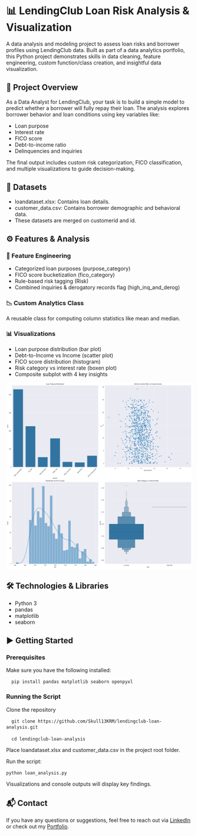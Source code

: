 # 📊 LendingClub Loan Risk Analysis & Visualization
A data analysis and modeling project to assess loan risks and borrower profiles using LendingClub data. Built as part of a data analytics portfolio, this Python project demonstrates skills in data cleaning, feature engineering, custom function/class creation, and insightful data visualization.

## 📌 Project Overview
As a Data Analyst for LendingClub, your task is to build a simple model to predict whether a borrower will fully repay their loan. The analysis explores borrower behavior and loan conditions using key variables like:
* Loan purpose
* Interest rate
* FICO score
* Debt-to-income ratio
* Delinquencies and inquiries

The final output includes custom risk categorization, FICO classification, and multiple visualizations to guide decision-making.

## 📂 Datasets
* loandataset.xlsx: Contains loan details.
* customer_data.csv: Contains borrower demographic and behavioral data.
* These datasets are merged on customerid and id.

## ⚙️ Features & Analysis
### 🔧 Feature Engineering
* Categorized loan purposes (purpose_category)
* FICO score bucketization (fico_category)
* Rule-based risk tagging (Risk)
* Combined inquiries & derogatory records flag (high_inq_and_derog)

### 📉 Custom Analytics Class

A reusable class for computing column statistics like mean and median.

### 📊 Visualizations
* Loan purpose distribution (bar plot)
* Debt-to-Income vs Income (scatter plot)
* FICO score distribution (histogram)
* Risk category vs interest rate (boxen plot)
* Composite subplot with 4 key insights

<p align="center"> <img src="Composite subplot with 4 key insights.png" width="600" alt="Composite subplot with 4 key insights"> </p>

## 🛠 Technologies & Libraries
* Python 3
* pandas
* matplotlib
* seaborn

## ▶️ Getting Started
### Prerequisites

Make sure you have the following installed:

      pip install pandas matplotlib seaborn openpyxl

### Running the Script
Clone the repository

      git clone https://github.com/Skull13KRM/lendingclub-loan-analysis.git

      cd lendingclub-loan-analysis

Place loandataset.xlsx and customer_data.csv in the project root folder.

Run the script:

    python loan_analysis.py

Visualizations and console outputs will display key findings.

## 📬 Contact
If you have any questions or suggestions, feel free to reach out via [LinkedIn](https://www.linkedin.com/in/keegan-murphy-3a3b99218) or check out my [Portfolio](https://keegan-murphy-portfolio.notion.site/Keegan-Murphy-Portfolio-191c89a2d2f380f4a3e7f98aeb368139).
